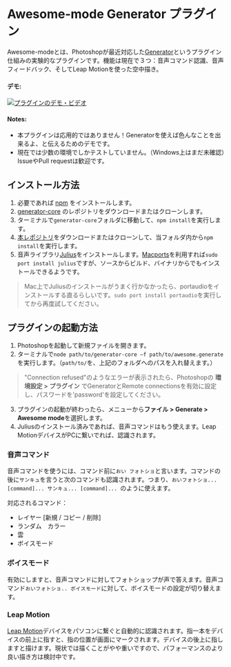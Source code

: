 
Awesome-mode Generator プラグイン
===

Awesome-modeとは、Photoshopが最近対応した[Generator][1]というプラグイン仕組みの実験的なプラグインです。機能は現在で３つ：音声コマンド認識、音声フィードバック、そしてLeap Motionを使った空中描き。

#### デモ:

[![プラグインのデモ・ビデオ](http://andyhall.github.io/generator-awesome/images/generator-demo.png)](https://www.youtube.com/watch?v=_B9gF-iRhiU)

#### Notes:
* 本プラグインは応用的ではありません！Generatorを使えば色んなことを出来るよ、と伝えるためのデモです。
* 現在では少数の環境でしかテストしていません。（Windows上はまだ未確認）　IssueやPull requestは歓迎です。

## インストール方法

 1. 必要であれば [npm][2] をインストールします。
 2. [generator-core][3] のレポジトリをダウンロードまたはクローンします。
 3. ターミナルで`generator-core`フォルダに移動して、`npm install`を実行します。
 4. [本レポジトリ][4]をダウンロードまたはクローンして、当フォルダ内から`npm install`を実行します。
 5. 音声ライブラリ[Julius][5]をインストールします。[Macports][6]を利用すれば`sudo port install julius`ですが、ソースからビルド、バイナリからでもインストールできるようです。 
> Mac上でJuliusのインストールがうまく行かなかったら、portaudioをインストールする直るらしいです。`sudo port install portaudio`を実行してから再度試してください。

## プラグインの起動方法

1. Photoshopを起動して新規ファイルを開きます。
2. ターミナルで`node path/to/generator-core –f path/to/awesome.generate`を実行します。（`path/to/`を、上記のフォルダへのパスを入れ替えます。）  
> "Connection refused"のようなエラーが表示されたら、Photoshopの **環境設定 > プラグイン** でGeneratorとRemote connectionsを有効に設定し、パスワードを'password'を設定してください。
3. プラグインの起動が終わったら、メニューから**ファイル > Generate > Awesome mode**を選択します。
4. Juliusのインストール済みであれば、音声コマンドはもう使えます。Leap MotionデバイスがPCに繋いでれば、認識されます。

### 音声コマンド

音声コマンドを使うには、コマンド前に`おい フォトショ`と言います。コマンドの後に`サンキュ`を言うと次のコマンドも認識されます。つまり、`おいフォトショ... [command]... サンキュ... [command]... `のように使えます。

対応されるコマンド：

* レイヤー  [新規 / コピー / 削除]
* ランダム　カラー
* 雲
* ボイスモード

### ボイスモード

有効にしますと、音声コマンドに対してフォトショップが声で答えます。音声コマンド`おいフォトショ.. ボイスモード`に対して、ボイスモードの設定が切り替えます。

### Leap Motion

[Leap Motion][7]デバイスをパソコンに繋ぐと自動的に認識されます。指一本をデバイスの前上に指すと、指の位置が画面にマークされます。デバイスの後上に指しますと描けます。現状では描くことがやや重いですので、パフォーマンスのより良い描き方は検討中です。


  [1]: https://github.com/adobe-photoshop/generator-core
  [2]: https://npmjs.org/
  [3]: https://github.com/adobe-photoshop/generator-core
  [4]: https://github.com/andyhall/generator-awesome
  [5]: http://julius.sourceforge.jp/
  [6]: http://www.macports.org/
  [7]: http://www.leapmotion.com